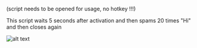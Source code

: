 (script needs to be opened for usage, no hotkey !!!) 

This script waits 5 seconds after activation and then spams 20 times "Hi" and then closes again

![alt text](https://imgur.com/ifcNJUR.png)
